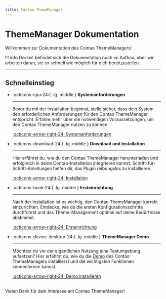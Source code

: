 ```yaml
---
title: Contao ThemeManager
---
```


# ThemeManager Dokumentation

Willkommen zur Dokumentation des Contao ThemeManagers!

!!! info
    Derzeit befindet sich die Dokumentation noch im Aufbau, aber wir arbeiten daran, sie so schnell wie möglich für dich
    bereitzustellen.

___

## Schnelleinstieg

<div class="grid cards" markdown>

-   :octicons-cpu-24:{ .lg .middle } __Systemanforderungen__

    ---

    Bevor du mit der Installation beginnst, stelle sicher, dass dein System den erforderlichen Anforderungen für den
    Contao ThemeManager entspricht. Erfahre mehr über die notwendigen Voraussetzungen, um den Contao ThemeManager nutzen zu
    können.

    [:octicons-arrow-right-24: Systemanforderungen](/pages/docs/installation/system/)

-   :octicons-download-24:{ .lg .middle } __Download und Installation__

    ---

    Hier erfährst du, wie du den Contao ThemeManager herunterladen und erfolgreich in deine Contao-Installation integrieren
    kannst. Schritt-für-Schritt-Anleitungen helfen dir, das Plugin reibungslos zu installieren.

    [:octicons-arrow-right-24: Installation](/pages/docs/installation/install/)

-   :octicons-book-24:{ .lg .middle } __Ersteinrichtung__

    ---

    Nach der Installation ist es wichtig, den Contao ThemeManager korrekt einzurichten. Entdecke, wie du die ersten
    Konfigurationsschritte durchführst und das Theme-Management optimal auf deine Bedürfnisse abstimmst.

    [:octicons-arrow-right-24: Ersteinrichtung](/pages/docs/installation/setup/)

-   :octicons-device-desktop-24:{ .lg .middle } __ThemeManager Demo__

    ---

    Möchtest du vor der eigentlichen Nutzung eine Testumgebung aufsetzen? Hier erfährst du, wie du die
    [Demo](https://demo.contao-thememanager.com) des Contao ThemeManagers installierst und die wichtigsten Funktionen
    kennenlernen kannst.

    [:octicons-arrow-right-24: Demo installieren](#)

</div>


<br/>
Vielen Dank für dein Interesse am Contao ThemeManager!
